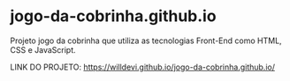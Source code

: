 # jogo-da-cobrinha.github.io
Projeto jogo da cobrinha que utiliza as tecnologias Front-End como HTML, CSS e JavaScript.

LINK DO PROJETO: https://willdevi.github.io/jogo-da-cobrinha.github.io/
